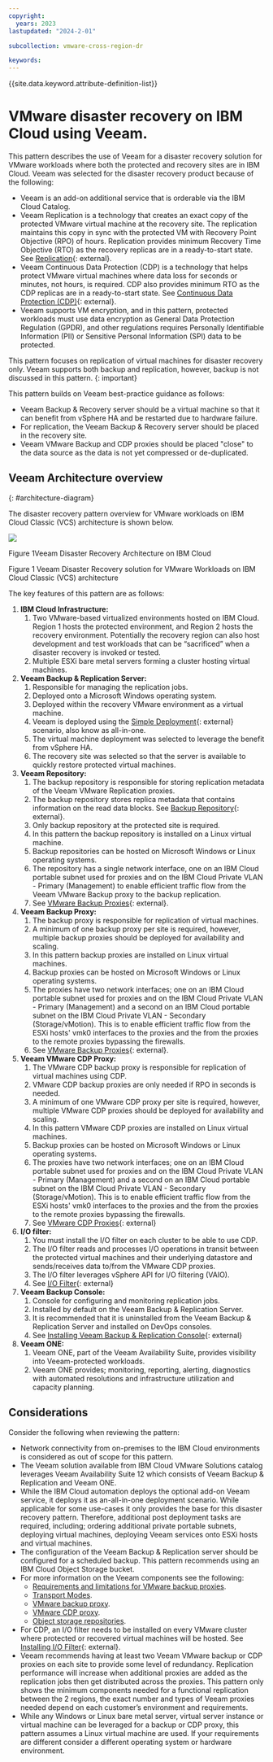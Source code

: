 ```yaml
---
copyright:
  years: 2023
lastupdated: "2024-2-01"

subcollection: vmware-cross-region-dr

keywords:
---
```

{{site.data.keyword.attribute-definition-list}}

# VMware disaster recovery on IBM Cloud using Veeam.

This pattern describes the use of Veeam for a disaster recovery solution for VMware workloads where both the protected and recovery sites are in IBM Cloud. Veeam was selected for the disaster recovery product because of the following:

- Veeam is an add-on additional service that is orderable via the IBM Cloud Catalog.
- Veeam Replication is a technology that creates an exact copy of the protected VMware virtual machine at the recovery site. The replication maintains this copy in sync with the protected VM with Recovery Point Objective (RPO) of hours. Replication provides minimum Recovery Time Objective (RTO) as the recovery replicas are in a ready-to-start state. See [Replication](https://helpcenter.veeam.com/docs/backup/vsphere/replication.html?ver=120){: external}.
- Veeam Continuous Data Protection (CDP) is a technology that helps protect VMware virtual machines where data loss for seconds or minutes, not hours, is required. CDP also provides minimum RTO as the CDP replicas are in a ready-to-start state. See [Continuous Data Protection (CDP)](https://helpcenter.veeam.com/docs/backup/vsphere/cdp_replication.html?ver=120){: external}.
- Veeam supports VM encryption, and in this pattern, protected workloads must use data encryption as General Data Protection Regulation (GPDR), and other regulations requires Personally Identifiable Information (PII) or Sensitive Personal Information (SPI) data to be protected.

This pattern focuses on replication of virtual machines for disaster recovery only. Veeam supports both backup and replication, however, backup is not discussed in this pattern. {: important}

This pattern builds on Veeam best-practice guidance as follows:

- Veeam Backup & Recovery server should be a virtual machine so that it can benefit from vSphere HA and be restarted due to hardware failure.
- For replication, the Veeam Backup & Recovery server should be placed in the recovery site.
- Veeam VMware Backup and CDP proxies should be placed "close" to the data source as the data is not yet compressed or de-duplicated.

## Veeam Architecture overview

{: \#architecture-diagram}

The disaster recovery pattern overview for VMware workloads on IBM Cloud Classic (VCS) architecture is shown below.

![](image/VCS_Veeam_cross_region.drawio.svg)

Figure 1Veeam Disaster Recovery Architecture on IBM Cloud

Figure 1 Veeam Disaster Recovery solution for VMware Workloads on IBM Cloud Classic (VCS) architecture

The key features of this pattern are as follows:

1. **IBM Cloud Infrastructure:**
   1. Two VMware-based virtualized environments hosted on IBM Cloud. Region 1 hosts the protected environment, and Region 2 hosts the recovery environment. Potentially the recovery region can also host development and test workloads that can be “sacrificed” when a disaster recovery is invoked or tested.
   2. Multiple ESXi bare metal servers forming a cluster hosting virtual machines.
2. **Veeam Backup & Replication Server:**
   1. Responsible for managing the replication jobs.
   2. Deployed onto a Microsoft Windows operating system.
   3. Deployed within the recovery VMware environment as a virtual machine.
   4. Veeam is deployed using the [Simple Deployment](https://helpcenter.veeam.com/docs/backup/vsphere/simple.html?ver=120){: external} scenario, also know as all-in-one.
   5. The virtual machine deployment was selected to leverage the benefit from vSphere HA.
   6. The recovery site was selected so that the server is available to quickly restore protected virtual machines.
3. **Veeam Repository:**
   1. The backup repository is responsible for storing replication metadata of the Veeam VMware Replication proxies.
   2. The backup repository stores replica metadata that contains information on the read data blocks. See [Backup Repository](https://helpcenter.veeam.com/docs/backup/vsphere/replication_components.html?ver=120#backup-repository){: external}.
   3. Only backup repository at the protected site is required.
   4. In this pattern the backup repository is installed on a Linux virtual machine.
   5. Backup repositories can be hosted on Microsoft Windows or Linux operating systems.
   6. The repository has a single network interface, one on an IBM Cloud portable subnet used for proxies and on the IBM Cloud Private VLAN - Primary (Management) to enable efficient traffic flow from the Veeam VMware Backup proxy to the backup replication.
   7. See [VMware Backup Proxies](https://helpcenter.veeam.com/docs/backup/vsphere/backup_proxy.html?ver=120){: external}.
4. **Veeam Backup Proxy:**
   1. The backup proxy is responsible for replication of virtual machines.
   2. A minimum of one backup proxy per site is required, however, multiple backup proxies should be deployed for availability and scaling.
   3. In this pattern backup proxies are installed on Linux virtual machines.
   4. Backup proxies can be hosted on Microsoft Windows or Linux operating systems.
   5. The proxies have two network interfaces; one on an IBM Cloud portable subnet used for proxies and on the IBM Cloud Private VLAN - Primary (Management) and a second on an IBM Cloud portable subnet on the IBM Cloud Private VLAN - Secondary (Storage/vMotion). This is to enable efficient traffic flow from the ESXi hosts' vmk0 interfaces to the proxies and the from the proxies to the remote proxies bypassing the firewalls.
   6. See [VMware Backup Proxies](https://helpcenter.veeam.com/docs/backup/vsphere/backup_proxy.html?ver=120){: external}.
5. **Veeam VMware CDP Proxy:**
   1. The VMware CDP backup proxy is responsible for replication of virtual machines using CDP.
   2. VMware CDP backup proxies are only needed if RPO in seconds is needed.
   3. A minimum of one VMware CDP proxy per site is required, however, multiple VMware CDP proxies should be deployed for availability and scaling.
   4. In this pattern VMware CDP proxies are installed on Linux virtual machines.
   5. Backup proxies can be hosted on Microsoft Windows or Linux operating systems.
   6. The proxies have two network interfaces; one on an IBM Cloud portable subnet used for proxies and on the IBM Cloud Private VLAN - Primary (Management) and a second on an IBM Cloud portable subnet on the IBM Cloud Private VLAN - Secondary (Storage/vMotion). This is to enable efficient traffic flow from the ESXi hosts' vmk0 interfaces to the proxies and the from the proxies to the remote proxies bypassing the firewalls.
   7. See [VMware CDP Proxies](https://helpcenter.veeam.com/docs/backup/vsphere/cdp_proxy.html?ver=120){: external}
6. **I/O filter:**
   1. You must install the I/O filter on each cluster to be able to use CDP.
   2. The I/O filter reads and processes I/O operations in transit between the protected virtual machines and their underlying datastore and sends/receives data to/from the VMware CDP proxies.
   3. The I/O filter leverages vSphere API for I/O filtering (VAIO).
   4. See [I/O Filter](https://helpcenter.veeam.com/docs/backup/vsphere/cdp_io_filter_install.html?ver=120){: external}
7. **Veeam Backup Console:**
   1. Console for configuring and monitoring replication jobs.
   2. Installed by default on the Veeam Backup & Replication Server.
   3. It is recommended that it is uninstalled from the Veeam Backup & Replication Server and installed on DevOps consoles.
   4. See [Installing Veeam Backup &amp; Replication Console](https://helpcenter.veeam.com/docs/backup/vsphere/install_console.html?ver=120){: external}
8. **Veeam ONE:**
   1. Veeam ONE, part of the Veeam Availability Suite, provides visibility into Veeam-protected workloads.
   2. Veeam ONE provides; monitoring, reporting, alerting, diagnostics with automated resolutions and infrastructure utilization and capacity planning.

## Considerations

Consider the following when reviewing the pattern:

- Network connectivity from on-premises to the IBM Cloud environments is considered as out of scope for this pattern.
- The Veeam solution available from IBM Cloud VMware Solutions catalog leverages Veeam Availability Suite 12 which consists of Veeam Backup & Replication and Veeam ONE.
- While the IBM Cloud automation deploys the optional add-on Veeam service, it deploys it as an-all-in-one deployment scenario. While applicable for some use-cases it only provides the base for this disaster recovery pattern. Therefore, additional post deployment tasks are required, including; ordering additional private portable subnets, deploying virtual machines, deploying Veeam services onto ESXi hosts and virtual machines.
- The configuration of the Veeam Backup & Replication server should be configured for a scheduled backup. This pattern recommends using an IBM Cloud Object Storage bucket.
- For more information on the Veeam components see the following:
  - [Requirements and limitations for VMware backup proxies](file:////docs/vmwaresolutions%3ftopic=vmwaresolutions-veeam_proxies_req).
  - [Transport Modes](file:////docs/vmwaresolutions%3ftopic=vmwaresolutions-veeam_proxies_transp_modes).
  - [VMware backup proxy](file:////docs/vmwaresolutions%3ftopic=vmwaresolutions-veeam_proxies_vmware_backup_proxy).
  - [VMware CDP proxy](file:////docs/vmwaresolutions%3ftopic=vmwaresolutions-veeam_proxies_vmware_cdp_proxy).
  - [Object storage repositories](file:////docs/vmwaresolutions%3ftopic=vmwaresolutions-veeam_repo_obj_storage).
- For CDP, an I/O filter needs to be installed on every VMware cluster where protected or recovered virtual machines will be hosted. See [Installing I/O Filter](https://helpcenter.veeam.com/docs/backup/vsphere/cdp_io_filter_install.html?ver=120){: external}.
- Veeam recommends having at least two Veeam VMware backup or CDP proxies on each site to provide some level of redundancy. Replication performance will increase when additional proxies are added as the replication jobs then get distributed across the proxies. This pattern only shows the minimum components needed for a functional replication between the 2 regions, the exact number and types of Veeam proxies needed depend on each customer’s environment and requirements.
- While any Windows or Linux bare metal server, virtual server instance or virtual machine can be leveraged for a backup or CDP proxy, this pattern assumes a Linux virtual machine are used. If your requirements are different consider a different operating system or hardware environment.
